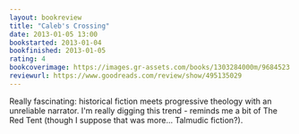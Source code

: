 ```yaml
---
layout: bookreview
title: "Caleb's Crossing"
date: 2013-01-05 13:00
bookstarted: 2013-01-04
bookfinished: 2013-01-05
rating: 4
bookcoverimage: https://images.gr-assets.com/books/1303284000m/9684523.jpg
reviewurl: https://www.goodreads.com/review/show/495135029
---
```


Really fascinating: historical fiction meets progressive theology with an unreliable narrator. I'm really digging this trend - reminds me a bit of The Red Tent (though I suppose that was more... Talmudic fiction?).